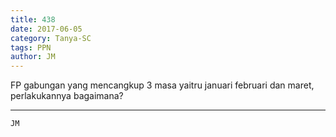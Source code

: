 ```yaml
---
title: 438
date: 2017-06-05
category: Tanya-SC
tags: PPN
author: JM
---
```


FP gabungan yang mencangkup 3 masa yaitru januari februari dan maret, perlakukannya bagaimana?

---



`JM`

